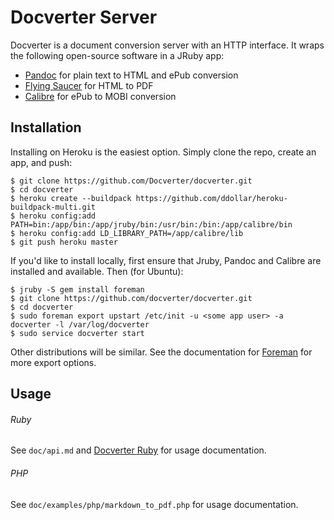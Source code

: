 # Docverter Server

Docverter is a document conversion server with an HTTP interface.
It wraps the following open-source software in a JRuby app:

* [Pandoc](http://johnmacfarlane.net/pandoc/) for plain text to HTML and ePub conversion
* [Flying Saucer](http://code.google.com/p/flying-saucer/) for HTML to PDF
* [Calibre](http://calibre-ebook.com/) for ePub to MOBI conversion

## Installation

Installing on Heroku is the easiest option. Simply clone the repo, create an app, and push:

    $ git clone https://github.com/Docverter/docverter.git
    $ cd docverter
    $ heroku create --buildpack https://github.com/ddollar/heroku-buildpack-multi.git
    $ heroku config:add PATH=bin:/app/bin:/app/jruby/bin:/usr/bin:/bin:/app/calibre/bin
    $ heroku config:add LD_LIBRARY_PATH=/app/calibre/lib
    $ git push heroku master

If you'd like to install locally, first ensure that Jruby, Pandoc and Calibre are installed and available. Then (for Ubuntu):

    $ jruby -S gem install foreman
    $ git clone https://github.com/docverter/docverter.git
    $ cd docverter
    $ sudo foreman export upstart /etc/init -u <some app user> -a docverter -l /var/log/docverter
    $ sudo service docverter start

Other distributions will be similar. See the documentation for [Foreman](http://ddollar.github.com/foreman/) for
more export options.

## Usage

###### Ruby

See `doc/api.md` and [Docverter Ruby](https://github.com/docverter/docverter-ruby) for usage documentation.

###### PHP

See `doc/examples/php/markdown_to_pdf.php` for usage documentation.
